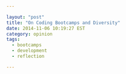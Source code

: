 ```yaml
---

layout: "post"
title: "On Coding Bootcamps and Diversity"
date: 2014-11-06 10:19:27 EST
category: opinion
tags:
  - bootcamps
  - development
  - reflection

---
```

